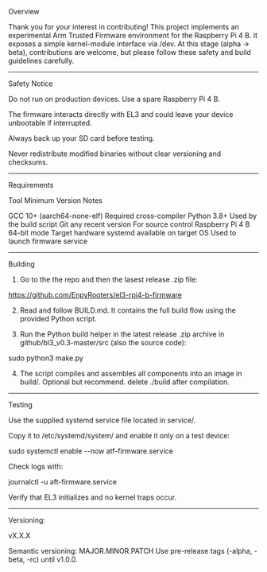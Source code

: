 Overview

Thank you for your interest in contributing!
This project implements an experimental Arm Trusted Firmware environment for the Raspberry Pi 4 B.
it exposes a simple kernel-module interface via /dev.
At this stage (alpha → beta), contributions are welcome, but please follow these safety and build guidelines carefully.


---

Safety Notice

Do not run on production devices. Use a spare Raspberry Pi 4 B.

The firmware interacts directly with EL3 and could leave your device unbootable if interrupted.

Always back up your SD card before testing.

Never redistribute modified binaries without clear versioning and checksums.



---

Requirements

Tool	Minimum Version	Notes

GCC	10+ (aarch64-none-elf)	Required cross-compiler
Python	3.8+	Used by the build script
Git	any recent version	For source control
Raspberry Pi 4 B	64-bit mode	Target hardware
systemd	available on target OS	Used to launch firmware service



---

Building

1. Go to the the repo and then the lasest release .zip file:

https://github.com/EnpyRooters/el3-rpi4-b-firmware


2. Read and follow BUILD.md.
It contains the full build flow using the provided Python script.


3. Run the Python build helper in the latest release .zip archive in github/bl3_v0.3-master/src (also the source code):

sudo python3 make.py


4. The script compiles and assembles all components into an image in build/.
Optional but recommend. delete ./build after compilation.

---

Testing

Use the supplied systemd service file located in service/.

Copy it to /etc/systemd/system/ and enable it only on a test device:

sudo systemctl enable --now atf-firmware.service

Check logs with:

journalctl -u aft-firmware.service

Verify that EL3 initializes and no kernel traps occur.

---

Versioning:

vX.X.X

Semantic versioning: MAJOR.MINOR.PATCH
Use pre-release tags (-alpha, -beta, -rc) until v1.0.0.
